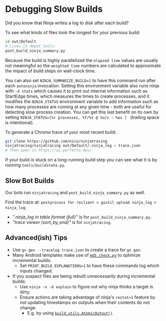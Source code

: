 # Debugging Slow Builds

Did you know that Ninja writes a log to disk after each build?

To see what kinds of files took the longest for your previous build:

```sh
cd out/Default
# Lives in depot_tools:
post_build_ninja_summary.py
```

Because the build is highly parallelized the `elapsed time` values are usually
not meaningful so the `weighted time` numbers are calculated to approximate
the impact of build steps on wall-clock time.

You can also set `NINJA_SUMMARIZE_BUILD=1` to have this command run
after each `autoninja` invocation. Setting this environment variable also runs
ninja with `-d stats` which causes it to print out internal information such
as StartEdge times, which measures the times to create processes, and it
modifies the `NINJA_STATUS` environment variable to add information such as how
many processes are running at any given time - both are useful for detecting
slow process creation. You can get this last benefit on its own by setting
`NINJA_STATUS=[%r processes, %f/%t @ %o/s : %es ] ` (trailing space is
intentional).

To generate a Chrome trace of your most recent build:

```sh
git clone https://github.com/nico/ninjatracing
ninjatracing/ninjatracing out/Default/.ninja_log > trace.json
# Then open in https://ui.perfetto.dev/
```

If your build is stuck on a long-running build step you can see what it is by
running `tools/buildstate.py`.

## Slow Bot Builds

Our bots run `ninjatracing` and `post_build_ninja_summary.py` as well.

Find the trace at: `postprocess for reclient > gsutil upload ninja_log > ninja_log`:

 * _".ninja_log in table format (full)"_ is for `post_build_ninja_summary.py`.
 * _"trace viewer (sort_by_end)"_ is for `ninjatracing`.

## Advanced(ish) Tips

* Use `gn gen --tracelog trace.json` to create a trace for `gn gen`.
* Many Android templates make use of
  [`md5_check.py`](https://cs.chromium.org/chromium/src/build/android/gyp/util/md5_check.py)
  to optimize incremental builds.
  * Set `PRINT_BUILD_EXPLANATIONS=1` to have these commands log which inputs
    changed.
* If you suspect files are being rebuilt unnecessarily during incremental
  builds:
  * Use `ninja -n -d explain` to figure out why ninja thinks a target is dirty.
  * Ensure actions are taking advantage of ninja's `restat=1` feature by not
    updating timestamps on outputs when their contents do not change.
    * E.g. by using [`build_utils.AtomicOutput()`]

[`build_utils.AtomicOutput()`]: https://source.chromium.org/search?q=symbol:AtomicOutput%20f:build
